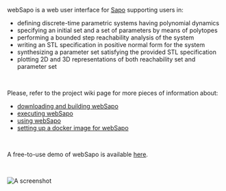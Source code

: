 webSapo is a web user interface for [Sapo](https://github.com/dreossi/sapo) supporting users in:
 - defining discrete-time parametric systems having polynomial dynamics
 - specifying an initial set and a set of parameters by means of polytopes
 - performing a bounded step reachability analysis of the system
 - writing an STL specification in positive normal form for the system
 - synthesizing a parameter set satisfying the provided STL specification
 - plotting 2D and 3D representations of both reachability set and parameter set


<br/>

Please, refer to the project wiki page for more pieces of information about:

- [downloading and building webSapo](https://github.com/LucaDorigo/webSapo/wiki/Downloading-and-Building-webSapo)
- [executing webSapo](https://github.com/LucaDorigo/webSapo/wiki/Running-webSapo)
- [using webSapo](https://github.com/LucaDorigo/webSapo/wiki/How-to-use-webSapo)
- [setting up a docker image for webSapo](https://github.com/LucaDorigo/webSapo/wiki/Docker)


<br/>

A free-to-use demo of webSapo is available [here](http://encase.uniud.it:3001/#/).

<br/>

![A screenshot](https://github.com/LucaDorigo/webSapo/wiki/images/plot.png)
